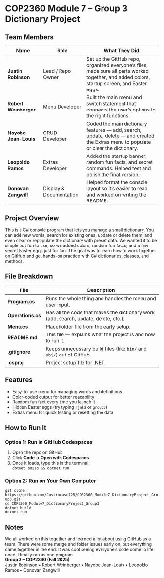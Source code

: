 # COP2360 Module 7 – Group 3 Dictionary Project
## Team Members
| Name | Role | What They Did |
|------|------|----------------|
| **Justin Robinson** | Lead / Repo Owner | Set up the GitHub repo, organized everyone’s files, made sure all parts worked together, and added colors, startup screen, and Easter eggs. |
| **Robert Weinberger** | Menu Developer | Built the main menu and switch statement that connects the user’s options to the right functions. |
| **Nayobe Jean-Louis** | CRUD Developer | Coded the main dictionary features — add, search, update, delete — and created the Extras menu to populate or clear the dictionary. |
| **Leopoldo Ramos** | Extras Developer | Added the startup banner, random fun facts, and secret commands. Helped test and polish the final version. |
| **Donovan Zangwill** | Display & Documentation | Helped format the console layout so it’s easier to read and worked on writing the README. |
## Project Overview
This is a C# console program that lets you manage a small dictionary. You can add new words, search for existing ones, update or delete them, and even clear or repopulate the dictionary with preset data. We wanted it to be simple but fun to use, so we added colors, random fun facts, and a few secret Easter eggs just for fun. The goal was to learn how to work together on GitHub and get hands-on practice with C# dictionaries, classes, and methods.
## File Breakdown
| File | Description |
|------|--------------|
| **Program.cs** | Runs the whole thing and handles the menu and user input. |
| **Operations.cs** | Has all the code that makes the dictionary work (add, search, update, delete, etc.). |
| **Menu.cs** | Placeholder file from the early setup. |
| **README.md** | This file — explains what the project is and how to run it. |
| **.gitignore** | Keeps unnecessary build files (like `bin/` and `obj/`) out of GitHub. |
| **.csproj** | Project setup file for .NET. |
## Features
- Easy-to-use menu for managing words and definitions  
- Color-coded output for better readability  
- Random fun fact every time you launch it  
- Hidden Easter eggs (try typing `rjnld` or `group3`)  
- Extras menu for quick testing or resetting the data  
## How to Run It
### Option 1: Run in GitHub Codespaces
1. Open the repo on GitHub  
2. Click **Code → Open with Codespaces**  
3. Once it loads, type this in the terminal:  
`dotnet build && dotnet run`
### Option 2: Run on Your Own Computer
`git clone https://github.com/Justincase725/COP2360_Module7_DictionaryProject_Group3.git`  
`cd COP2360_Module7_DictionaryProject_Group3`  
`dotnet build`  
`dotnet run`
## Notes
We all worked on this together and learned a lot about using GitHub as a team. There were some merge and folder issues early on, but everything came together in the end. It was cool seeing everyone’s code come to life once it finally ran as one program.  
**Group 3 – COP2360 (Fall 2025)**  
Justin Robinson • Robert Weinberger • Nayobe Jean-Louis • Leopoldo Ramos • Donovan Zangwill
